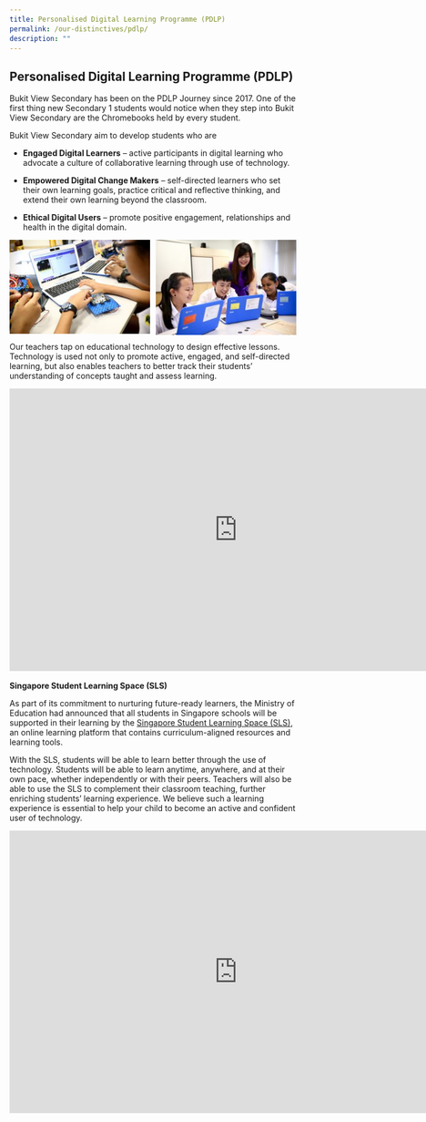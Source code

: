 ```yaml
---
title: Personalised Digital Learning Programme (PDLP)
permalink: /our-distinctives/pdlp/
description: ""
---
```

## Personalised Digital Learning Programme (PDLP)

Bukit View Secondary has been on the PDLP Journey since 2017. One of the first thing new Secondary 1 students would notice when they step into Bukit View Secondary are the Chromebooks held by every student.  
  
Bukit View Secondary aim to develop students who are

*   **Engaged Digital Learners** – active participants in digital learning who advocate a culture of collaborative learning through use of technology.  

*   **Empowered Digital Change Makers** – self-directed learners who set their own learning goals, practice critical and reflective thinking, and extend their own learning beyond the classroom.  

*   **Ethical Digital Users** – promote positive engagement, relationships and health in the digital domain.

<img src="/images/Chromebook-during-JOULES-programme-300x200.jpg" style="width:49%" align=left>
<img src="/images/Chromebook-in-class-300x203.jpg" style="width:49%" align=right>
<br clear="left">

Our teachers tap on educational technology to design effective lessons. Technology is used not only to promote active, engaged, and self-directed learning, but also enables teachers to better track their students’ understanding of concepts taught and assess learning.

<iframe width="800" height="496" src="https://www.youtube.com/embed/mSbZQNJwPuI" title="Chromebooks for Education Overview" frameborder="0" allow="accelerometer; autoplay; clipboard-write; encrypted-media; gyroscope; picture-in-picture" allowfullscreen></iframe>

**Singapore Student Learning Space (SLS)**

As part of its commitment to nurturing future-ready learners, the Ministry of Education had announced that all students in Singapore schools will be supported in their learning by the [Singapore Student Learning Space (SLS)](https://vle.learning.moe.edu.sg/login), an online learning platform that contains curriculum-aligned resources and learning tools.  
  
With the SLS, students will be able to learn better through the use of technology. Students will be able to learn anytime, anywhere, and at their own pace, whether independently or with their peers. Teachers will also be able to use the SLS to complement their classroom teaching, further enriching students’ learning experience. We believe such a learning experience is essential to help your child to become an active and confident user of technology.

<iframe width="800" height="496" src="https://www.youtube.com/embed/F0FTP2FveSg" title="Singapore School Learning Space (SLS)" frameborder="0" allow="accelerometer; autoplay; clipboard-write; encrypted-media; gyroscope; picture-in-picture" allowfullscreen></iframe>